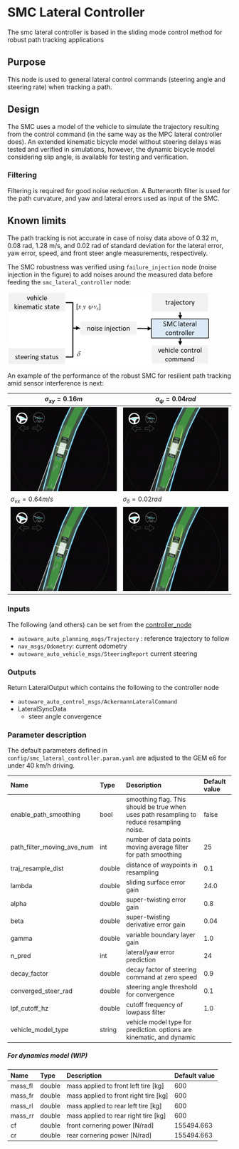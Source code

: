 # SMC Lateral Controller

The smc lateral controller is based in the sliding mode control method for robust path tracking applications

## Purpose

This node is used to general lateral control commands (steering angle and steering rate) when tracking a path.

## Design

The SMC uses a model of the vehicle to simulate the trajectory resulting from the control command (in the same way as the MPC lateral controller does). An extended kinematic bicycle model without steering delays was tested and verified in simulations, however, the dynamic bicycle model considering slip angle, is available for testing and verification.

### Filtering

Filtering is required for good noise reduction. A Butterworth filter is used for the path curvature, and yaw and lateral errors used as input of the SMC.

## Known limits

The path tracking is not accurate in case of noisy data above of 0.32 m, 0.08 rad, 1.28 m/s, and 0.02 rad of standard deviation for the lateral error, yaw error, speed, and front steer angle measurements, respectively.

The SMC robustness was verified using `failure_injection` node (noise injection in the figure) to add noises around the measured data before feeding the `smc_lateral_controller` node:

![Alt Text](image/autoware_integration.png)

An example of the performance of the robust SMC for resilient path tracking amid sensor interference is next:

| $\sigma_{xy}=0.16 m$ | $\sigma_{\psi}=0.04 rad$ |
| --------------- | --------------- |
| ![Alt Text](animation/smc_robustness_analysis_xy_std016.gif) | ![Alt Text](animation/smc_robustness_analysis_yaw_std004.gif) |
| $\sigma_{vx}=0.64 m/s$ | $\sigma_{\delta}=0.02 rad$ |
| ![Alt Text](animation/smc_robustness_analysis_xy_std016.gif) | ![Alt Text](animation/smc_robustness_analysis_yaw_std004.gif) |

### Inputs

The following (and others) can be set from the [controller_node](../trajectory_follower_node/README.md)

- `autoware_auto_planning_msgs/Trajectory` : reference trajectory to follow
- `nav_msgs/Odometry`: current odometry
- `autoware_auto_vehicle_msgs/SteeringReport` current steering

### Outputs

Return LateralOutput which contains the following to the controller node

- `autoware_auto_control_msgs/AckermannLateralCommand`
- LateralSyncData
  - steer angle convergence

### Parameter description

The default parameters defined in `config/smc_lateral_controller.param.yaml` are adjusted to the GEM e6 for under 40 km/h driving.

| Name                                         | Type   | Description                                                                                                                                          | Default value |
| :------------------------------------------- | :----- | :--------------------------------------------------------------------------------------------------------------------------------------------------- | :------------ |
| enable_path_smoothing | bool | smoothing flag. This should be true when uses path resampling to reduce resampling noise. | false |
| path_filter_moving_ave_num | int | number of data points moving average filter for path smoothing | 25 |
| traj_resample_dist | double | distance of waypoints in resampling | 0.1 |
| lambda | double | sliding surface error gain | 24.0 |
| alpha | double | super-twisting  error gain | 0.8 |
| beta | double | super-twisting derivative error gain | 0.04 |
| gamma | double | variable boundary layer gain | 1.0 |
| n_pred |  int | lateral/yaw error prediction | 24 |
| decay_factor | double | decay factor of steering command at zero speed | 0.9 |
| converged_steer_rad | double | steering angle threshold for convergence | 0.1 |
| lpf_cutoff_hz | double | cutoff frequency of lowpass filter | 1.0 |
| vehicle_model_type | string | vehicle model type for prediction. options are kinematic, and dynamic |

##### For dynamics model (WIP)

| Name          | Type   | Description                                 | Default value |
| :------------ | :----- | :------------------------------------------ | :------------ |
| mass_fl       | double | mass applied to front left tire [kg]        | 600           |
| mass_fr       | double | mass applied to front right tire [kg]       | 600           |
| mass_rl       | double | mass applied to rear left tire [kg]         | 600           |
| mass_rr       | double | mass applied to rear right tire [kg]        | 600           |
| cf            | double | front cornering power [N/rad]               | 155494.663    |
| cr            | double | rear cornering power [N/rad]                | 155494.663    |